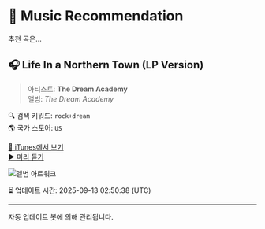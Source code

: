 
# 🎵 Music Recommendation

추천 곡은...

## 🎧 Life In a Northern Town (LP Version)  
> 아티스트: **The Dream Academy**  
> 앨범: _The Dream Academy_  

🔍 검색 키워드: `rock+dream`  
🌎 국가 스토어: `US`

[🔗 iTunes에서 보기](https://music.apple.com/us/album/life-in-a-northern-town-lp-version/121000637?i=120999824&uo=4)  
[▶️ 미리 듣기](https://audio-ssl.itunes.apple.com/itunes-assets/AudioPreview122/v4/36/92/5c/36925cea-3d96-fe85-cb0d-f5e76ee8597b/mzaf_9824836398574598029.plus.aac.p.m4a)

![앨범 아트워크](https://is1-ssl.mzstatic.com/image/thumb/Music/54/bc/81/mzi.vqexfyhg.jpg/100x100bb.jpg)

⏳ 업데이트 시간: 2025-09-13 02:50:38 (UTC)

---
자동 업데이트 봇에 의해 관리됩니다.
